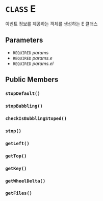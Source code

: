 # `CLASS` E
이벤트 정보를 제공하는 객체를 생성하는 E 클래스

## Parameters
* `REQUIRED` *params*
* `REQUIRED` *params.e*
* `REQUIRED` *params.el*

## Public Members

### `stopDefault()`

### `stopBubbling()`

### `checkIsBubblingStoped()`

### `stop()`

### `getLeft()`

### `getTop()`

### `getKey()`

### `getWheelDelta()`

### `getFiles()`
